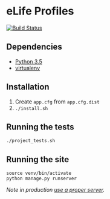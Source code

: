 eLife Profiles
==============

[![Build Status](https://ci--alfred.elifesciences.org/buildStatus/icon?job=test-profiles)](https://ci--alfred.elifesciences.org/job/test-profiles/)

Dependencies
------------

* [Python 3.5](https://www.python.org/)
* [virtualenv](https://virtualenv.pypa.io/)

Installation
------------

1. Create `app.cfg` from `app.cfg.dist`
2. `./install.sh`

Running the tests
-----------------

```
./project_tests.sh
```

Running the site
----------------

```
source venv/bin/activate
python manage.py runserver
```

*Note in production [use a proper server](http://flask.pocoo.org/docs/0.12/deploying/uwsgi/).*
